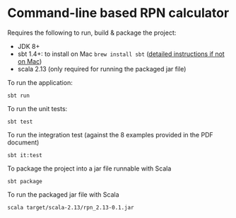 # Command-line based RPN calculator

Requires the following to run, build & package the project:
- JDK 8+
- sbt 1.4+: to install on Mac ```brew install sbt``` ([detailed instructions if not on Mac](https://www.scala-sbt.org/1.x/docs/Installing-sbt-on-Mac.html))
- scala 2.13 (only required for running the packaged jar file)

To run the application:
```
sbt run
```

To run the unit tests:
```
sbt test
```

To run the integration test (against the 8 examples provided in the PDF document)
```
sbt it:test
```

To package the project into a jar file runnable with Scala
```
sbt package
```

To run the packaged jar file with Scala
```
scala target/scala-2.13/rpn_2.13-0.1.jar
```
